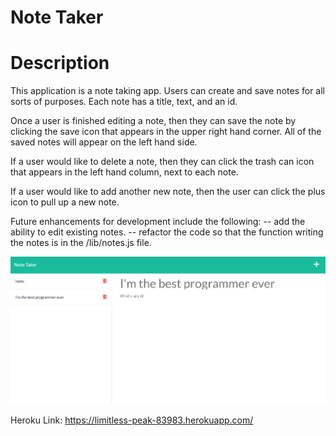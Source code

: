 # Note Taker

# Description

This application is a note taking app. Users can create and save notes for all sorts of purposes. Each note has a title, text, and an id.

Once a user is finished editing a note, then they can save the note by clicking the save icon that appears in the upper right hand corner. All of the saved notes will appear on the left hand side.

If a user would like to delete a note, then they can click the trash can icon that appears in the left hand column, next to each note.

If a user would like to add another new note, then the user can click the plus icon to pull up a new note.

Future enhancements for development include the following:
-- add the ability to edit existing notes.
-- refactor the code so that the function writing the notes is in the /lib/notes.js file.

![note-taker-screenshot](./public/assets/images/2022-06-24%2021_51_04-Note%20Taker.png)

Heroku Link: https://limitless-peak-83983.herokuapp.com/
